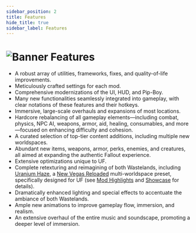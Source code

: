 ```yaml
---
sidebar_position: 2
title: Features
hide_title: true
sidebar_label: Features
---
```


# ![Banner Features](https://github.com/user-attachments/assets/7372d422-b00e-4d2f-8fe0-0f7b40179203)

- A robust array of utilities, frameworks, fixes, and quality-of-life improvements.
- Meticulously crafted settings for each mod.
- Comprehensive modernizations of the UI, HUD, and Pip-Boy.
- Many new functionalities seamlessly integrated into gameplay, with clear notations of these features and their hotkeys.
- Immersive, large-scale overhauls and expansions of most locations.
- Hardcore rebalancing of all gameplay elements—including combat, physics, NPC AI, weapons, armor, aid, healing, consumables, and more—focused on enhancing difficulty and cohesion.
- A curated selection of top-tier content additions, including multiple new worldspaces.
- Abundant new items, weapons, armor, perks, enemies, and creatures, all aimed at expanding the authentic Fallout experience.
- Extensive optimizations unique to UF.
- Complete retexturing and reimagining of both Wastelands, including [Uranium Haze](https://www.nexusmods.com/newvegas/mods/88817), a [New Vegas Reloaded](https://dlpnd.github.io/nvr-wiki/) multi-worldspace preset, specifically designed for UF (see [Mod Highlights](https://uraniumfever.net/docs/main/highlights) and [Showcase](https://uraniumfever.net/docs/gallery/userinterface) for details).
- Dramatically enhanced lighting and special effects to accentuate the ambiance of both Wastelands.
- Ample new animations to improve gameplay flow, immersion, and realism.
- An extensive overhaul of the entire music and soundscape, promoting a deeper level of immersion.
